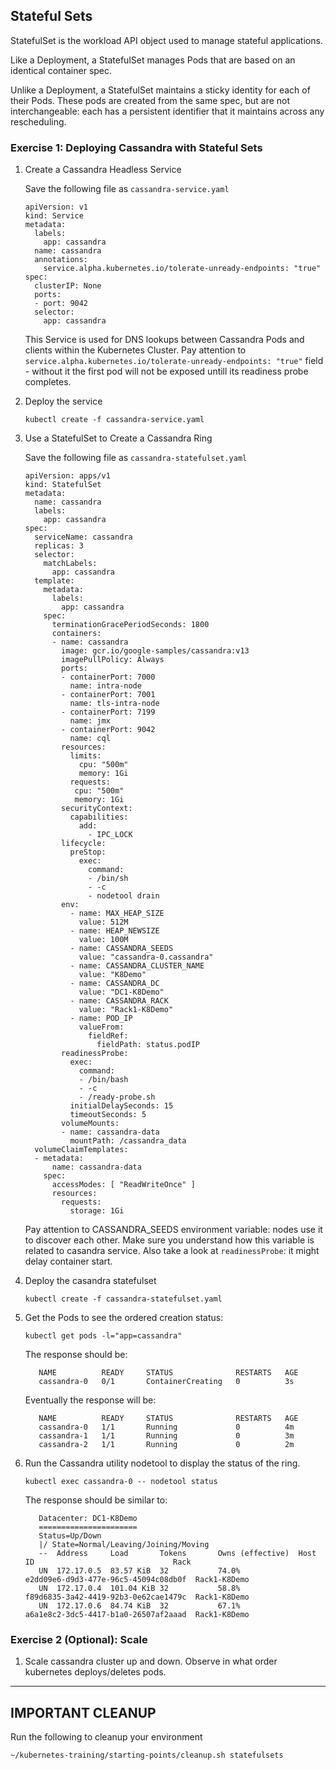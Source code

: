 ## Stateful Sets

StatefulSet is the workload API object used to manage stateful applications.

Like a Deployment, a StatefulSet manages Pods that are based on an identical container spec.

Unlike a Deployment, a StatefulSet maintains a sticky identity for each of their Pods. These pods are created from the same spec, but are not interchangeable: each has a persistent identifier that it maintains across any rescheduling.

### Exercise 1: Deploying Cassandra with Stateful Sets

1. Create a Cassandra Headless Service

    Save the following file as `cassandra-service.yaml`
    ```
    apiVersion: v1
    kind: Service
    metadata:
      labels:
        app: cassandra
      name: cassandra
      annotations:
        service.alpha.kubernetes.io/tolerate-unready-endpoints: "true"
    spec:
      clusterIP: None
      ports:
      - port: 9042
      selector:
        app: cassandra
    ```
    This Service is used for DNS lookups between Cassandra Pods and clients within the Kubernetes Cluster. Pay attention to `service.alpha.kubernetes.io/tolerate-unready-endpoints: "true"` field - without it the first pod will not be exposed untill its readiness probe completes.

1. Deploy the service
    ```
    kubectl create -f cassandra-service.yaml
    ```

1. Use a StatefulSet to Create a Cassandra Ring

    Save the following file as `cassandra-statefulset.yaml`
    ```
    apiVersion: apps/v1
    kind: StatefulSet
    metadata:
      name: cassandra
      labels:
        app: cassandra
    spec:
      serviceName: cassandra
      replicas: 3
      selector:
        matchLabels:
          app: cassandra
      template:
        metadata:
          labels:
            app: cassandra
        spec:
          terminationGracePeriodSeconds: 1800
          containers:
          - name: cassandra
            image: gcr.io/google-samples/cassandra:v13
            imagePullPolicy: Always
            ports:
            - containerPort: 7000
              name: intra-node
            - containerPort: 7001
              name: tls-intra-node
            - containerPort: 7199
              name: jmx
            - containerPort: 9042
              name: cql
            resources:
              limits:
                cpu: "500m"
                memory: 1Gi
              requests:
               cpu: "500m"
               memory: 1Gi
            securityContext:
              capabilities:
                add:
                  - IPC_LOCK
            lifecycle:
              preStop:
                exec:
                  command:
                  - /bin/sh
                  - -c
                  - nodetool drain
            env:
              - name: MAX_HEAP_SIZE
                value: 512M
              - name: HEAP_NEWSIZE
                value: 100M
              - name: CASSANDRA_SEEDS
                value: "cassandra-0.cassandra"
              - name: CASSANDRA_CLUSTER_NAME
                value: "K8Demo"
              - name: CASSANDRA_DC
                value: "DC1-K8Demo"
              - name: CASSANDRA_RACK
                value: "Rack1-K8Demo"
              - name: POD_IP
                valueFrom:
                  fieldRef:
                    fieldPath: status.podIP
            readinessProbe:
              exec:
                command:
                - /bin/bash
                - -c
                - /ready-probe.sh
              initialDelaySeconds: 15
              timeoutSeconds: 5
            volumeMounts:
            - name: cassandra-data
              mountPath: /cassandra_data
      volumeClaimTemplates:
      - metadata:
          name: cassandra-data
        spec:
          accessModes: [ "ReadWriteOnce" ]
          resources:
            requests:
              storage: 1Gi
    ```
    Pay attention to CASSANDRA_SEEDS environment variable:  nodes use it to discover each other. Make sure you understand how this variable is related to casandra service. Also take a look at `readinessProbe`: it might delay container start.

1. Deploy the casandra statefulset
    ```
    kubectl create -f cassandra-statefulset.yaml
    ```

1. Get the Pods to see the ordered creation status:
    ```
    kubectl get pods -l="app=cassandra"
    ```
    The response should be:
    ```
       NAME          READY     STATUS              RESTARTS   AGE
       cassandra-0   0/1       ContainerCreating   0          3s
    ```
    Eventually the response will be:
    ```
       NAME          READY     STATUS              RESTARTS   AGE
       cassandra-0   1/1       Running             0          4m
       cassandra-1   1/1       Running             0          3m
       cassandra-2   1/1       Running             0          2m
    ```

1. Run the Cassandra utility nodetool to display the status of the ring.
    ```
    kubectl exec cassandra-0 -- nodetool status
    ```
    The response should be similar to:
    ```
       Datacenter: DC1-K8Demo
       ======================
       Status=Up/Down
       |/ State=Normal/Leaving/Joining/Moving
       --  Address     Load       Tokens       Owns (effective)  Host ID                               Rack
       UN  172.17.0.5  83.57 KiB  32           74.0%             e2dd09e6-d9d3-477e-96c5-45094c08db0f  Rack1-K8Demo
       UN  172.17.0.4  101.04 KiB 32           58.8%             f89d6835-3a42-4419-92b3-0e62cae1479c  Rack1-K8Demo
       UN  172.17.0.6  84.74 KiB  32           67.1%             a6a1e8c2-3dc5-4417-b1a0-26507af2aaad  Rack1-K8Demo
    ```  

### Exercise 2 (Optional): Scale

1. Scale cassandra cluster up and down. Observe in what order kubernetes deploys/deletes pods.

---

## **IMPORTANT CLEANUP**
Run the following to cleanup your environment

```shell
~/kubernetes-training/starting-points/cleanup.sh statefulsets
```
